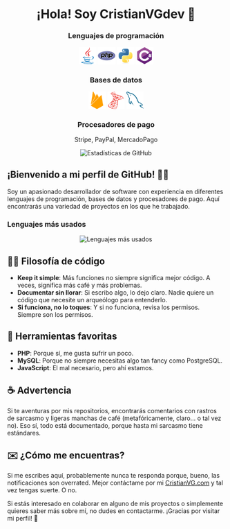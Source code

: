 <div align="center">
    <h1>¡Hola! Soy CristianVGdev 👋</h1>
    <h3>Lenguajes de programación</h3>
    <img src="https://raw.githubusercontent.com/devicons/devicon/master/icons/java/java-original.svg" alt="Java" width="40" height="40">
    <img src="https://raw.githubusercontent.com/devicons/devicon/master/icons/php/php-original.svg" alt="PHP" width="40" height="40">
    <img src="https://raw.githubusercontent.com/devicons/devicon/master/icons/python/python-original.svg" alt="Python" width="40" height="40">
    <img src="https://raw.githubusercontent.com/devicons/devicon/master/icons/csharp/csharp-original.svg" alt="C#" width="40" height="40">
</div>

<div align="center">
    <h3>Bases de datos</h3>
    <img src="https://raw.githubusercontent.com/devicons/devicon/master/icons/firebase/firebase-plain.svg" alt="Firebase" width="40" height="40">
    <img src="https://raw.githubusercontent.com/devicons/devicon/master/icons/microsoftsqlserver/microsoftsqlserver-plain.svg" alt="SQL Azure" width="40" height="40">
    <img src="https://raw.githubusercontent.com/devicons/devicon/master/icons/mysql/mysql-original.svg" alt="MySQL" width="40" height="40">
</div>

<div align="center">
    <h3>Procesadores de pago</h3>
    <p>Stripe, PayPal, MercadoPago</p>
</div>

<div align="center">
    <img src="https://github-readme-stats.vercel.app/api?username=CristianVGdev&show_icons=true&count_private=true&hide=stars&theme=dracula" alt="Estadísticas de GitHub">
</div>

## ¡Bienvenido a mi perfil de GitHub! 👨‍💻

Soy un apasionado desarrollador de software con experiencia en diferentes lenguajes de programación, bases de datos y procesadores de pago. 
Aquí encontrarás una variedad de proyectos en los que he trabajado.

### Lenguajes más usados

<div align="center">
    <img src="https://github-readme-stats.vercel.app/api/top-langs/?username=CristianVGdev&layout=compact&theme=dracula" alt="Lenguajes más usados">
</div>

## 👨‍💻 Filosofía de código

- **Keep it simple**: Más funciones no siempre significa mejor código. A veces, significa más café y más problemas.
- **Documentar sin llorar**: Si escribo algo, lo dejo claro. Nadie quiere un código que necesite un arqueólogo para entenderlo.
- **Si funciona, no lo toques**: Y si no funciona, revisa los permisos. Siempre son los permisos.

## 🧰 Herramientas favoritas

- **PHP**: Porque sí, me gusta sufrir un poco. 
- **MySQL**: Porque no siempre necesitas algo tan fancy como PostgreSQL.
- **JavaScript**: El mal necesario, pero ahí estamos.

## ☕ Advertencia

Si te aventuras por mis repositorios, encontrarás comentarios con rastros de sarcasmo y ligeras manchas de café (metafóricamente, claro... o tal vez no). Eso sí, todo está documentado, porque hasta mi sarcasmo tiene estándares.

## ✉️ ¿Cómo me encuentras?

Si me escribes aquí, probablemente nunca te responda porque, bueno, las notificaciones son overrated. Mejor contáctame por mi [CristianVG.com](https://cristianvg.com) y tal vez tengas suerte. O no. 


Si estás interesado en colaborar en alguno de mis proyectos o simplemente quieres saber más sobre mí, no dudes en contactarme. ¡Gracias por visitar mi perfil! 🙌


